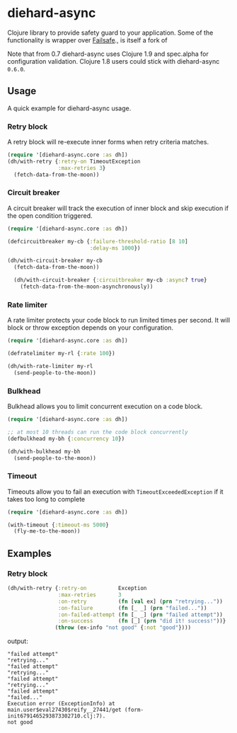 # diehard-async

Clojure library to provide safety guard to your application.
Some of the functionality is wrapper over
[Failsafe](https://github.com/jhalterman/failsafe)., is itself a fork of

Note that from 0.7 diehard-async uses Clojure 1.9 and spec.alpha for
configuration validation. Clojure 1.8 users could stick with diehard-async
`0.6.0`.

## Usage

A quick example for diehard-async usage.

### Retry block

A retry block will re-execute inner forms when retry criteria matches.

```clojure
(require '[diehard-async.core :as dh])
(dh/with-retry {:retry-on TimeoutException
                :max-retries 3}
  (fetch-data-from-the-moon))
```

### Circuit breaker

A circuit breaker will track the execution of inner block and skip
execution if the open condition triggered.

```clojure
(require '[diehard-async.core :as dh])

(defcircuitbreaker my-cb {:failure-threshold-ratio [8 10]
                          :delay-ms 1000})

(dh/with-circuit-breaker my-cb
  (fetch-data-from-the-moon))

  (dh/with-circuit-breaker {:circuitbreaker my-cb :async? true}
    (fetch-data-from-the-moon-asynchronously))
```

### Rate limiter

A rate limiter protects your code block to run limited times per
second. It will block or throw exception depends on your
configuration.

```clojure
(require '[diehard-async.core :as dh])

(defratelimiter my-rl {:rate 100})

(dh/with-rate-limiter my-rl
  (send-people-to-the-moon))
```

### Bulkhead

Bulkhead allows you to limit concurrent execution on a code block.

```clojure
(require '[diehard-async.core :as dh])

;; at most 10 threads can run the code block concurrently
(defbulkhead my-bh {:concurrency 10})

(dh/with-bulkhead my-bh
  (send-people-to-the-moon))
```

### Timeout

Timeouts allow you to fail an execution with `TimeoutExceededException` if it takes too long to complete

```clojure
(require '[diehard-async.core :as dh])

(with-timeout {:timeout-ms 5000}
  (fly-me-to-the-moon))
```

## Examples

### Retry block

```clojure
(dh/with-retry {:retry-on          Exception
                :max-retries       3
                :on-retry          (fn [val ex] (prn "retrying..."))
                :on-failure        (fn [_ _] (prn "failed..."))
                :on-failed-attempt (fn [_ _] (prn "failed attempt"))
                :on-success        (fn [_] (prn "did it! success!"))}
               (throw (ex-info "not good" {:not "good"})))
```

output:

```
"failed attempt"
"retrying..."
"failed attempt"
"retrying..."
"failed attempt"
"retrying..."
"failed attempt"
"failed..."
Execution error (ExceptionInfo) at main.user$eval27430$reify__27441/get (form-init6791465293873302710.clj:7).
not good
```
